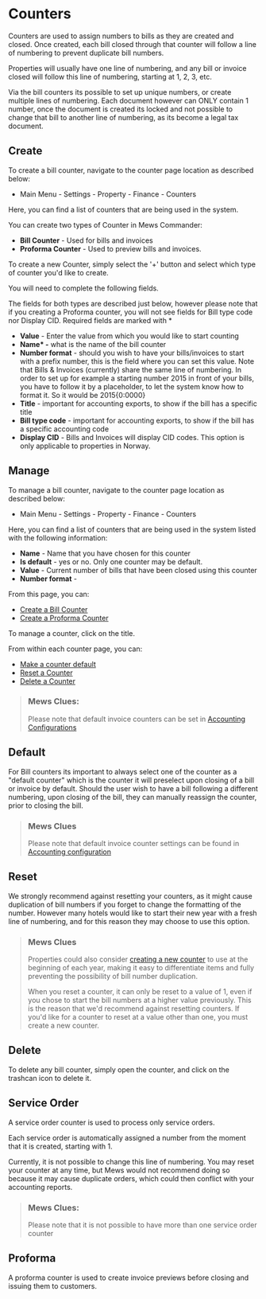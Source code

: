 # Counters

Counters are used to assign numbers to bills as they are created and closed. Once created, each bill closed through that counter will follow a line of numbering to prevent duplicate bill numbers.

Properties will usually have one line of numbering, and any bill or invoice closed will follow this line of numbering, starting at 1, 2, 3, etc.

Via the bill counters its possible to set up unique numbers, or create multiple lines of numbering. Each document however can ONLY contain 1 number, once the document is created its locked and not possible to change that bill to another line of numbering, as its become a legal tax document.

## Create

To create a bill counter, navigate to the counter page location as described below:

* Main Menu - Settings - Property - Finance - Counters

Here, you can find a list of counters that are being used in the system.

You can create two types of Counter in Mews Commander:

* **Bill Counter** - Used for bills and invoices
* **Proforma Counter** - Used to preview bills and invoices. 

To create a new Counter, simply select the '+' button and select which type of counter you'd like to create.

You will need to complete the following fields.

The fields for both types are described just below, however please note that if you creating a Proforma counter, you will not see fields for Bill type code nor Display CID. Required fields are marked with \*

* **Value** - Enter the value from which you would like to start counting
* **Name\* -** what is the name of the bill counter
* **Number format** - should you wish to have your bills/invoices to start with a prefix number, this is the field where you can set this value. Note that Bills & Invoices \(currently\) share the same line of numbering. In order to set up for example a starting number 2015 in front of your bills, you have to follow it by a placeholder, to let the system know how to format it. So it would be 2015{0:0000}
* **Title** - important for accounting exports, to show if the bill has a specific title
* **Bill type code** - important for accounting exports, to show if the bill has a specific accounting code
* **Display CID** - Bills and Invoices will display CID codes. This option is only applicable to properties in Norway.

## Manage

To manage a bill counter, navigate to the counter page location as described below:

* Main Menu - Settings - Property - Finance - Counters

Here, you can find a list of counters that are being used in the system listed with the following information:

* **Name** - Name that you have chosen for this counter
* **Is default** - yes or no. Only one counter may be default. 
* **Value** - Current number of bills that have been closed using this counter
* **Number format** - 

From this page, you can:

* [Create a Bill Counter](counters.md)
* [Create a Proforma Counter](counters.md)

To manage a counter, click on the title.

From within each counter page, you can:

* [Make a counter default](counters.md)
* [Reset a Counter](counters.md)
* [Delete a Counter](counters.md)

> ### Mews Clues:
>
> Please note that default invoice counters can be set in [Accounting Configurations](accounting-configuration.md)

## Default

For Bill counters its important to always select one of the counter as a "default counter" which is the counter it will preselect upon closing of a bill or invoice by default. Should the user wish to have a bill following a different numbering, upon closing of the bill, they can manually reassign the counter, prior to closing the bill.

> ### Mews Clues
>
> Please note that default invoice counter settings can be found in [Accounting configuration](accounting-configuration.md)

## Reset

We strongly recommend against resetting your counters, as it might cause duplication of bill numbers if you forget to change the formatting of the number. However many hotels would like to start their new year with a fresh line of numbering, and for this reason they may choose to use this option.

> ### Mews Clues
>
> Properties could also consider [creating a new counter](counters.md) to use at the beginning of each year, making it easy to differentiate items and fully preventing the possibility of bill number duplication.
>
> When you reset a counter, it can only be reset to a value of 1, even if you chose to start the bill numbers at a higher value previously. This is the reason that we'd recommend against resetting counters. If you'd like for a counter to reset at a value other than one, you must create a new counter.

## Delete

To delete any bill counter, simply open the counter, and click on the trashcan icon to delete it.

## Service Order

A service order counter is used to process only service orders.

Each service order is automatically assigned a number from the moment that it is created, starting with 1.

Currently, it is not possible to change this line of numbering. You may reset your counter at any time, but Mews would not recommend doing so because it may cause duplicate orders, which could then conflict with your accounting reports.

> ### Mews Clues:
>
> Please note that it is not possible to have more than one service order counter

## Proforma

A proforma counter is used to create invoice previews before closing and issuing them to customers.

